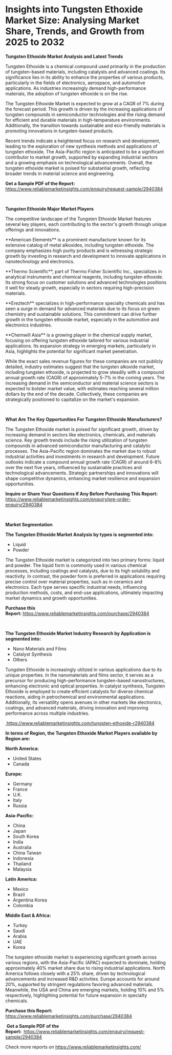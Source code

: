 <p><h1>Insights into Tungsten Ethoxide Market Size: Analysing Market Share, Trends, and Growth from 2025 to 2032</h1></p><p><strong>Tungsten Ethoxide Market Analysis and Latest Trends</strong></p>
<p><p>Tungsten Ethoxide is a chemical compound used primarily in the production of tungsten-based materials, including catalysts and advanced coatings. Its significance lies in its ability to enhance the properties of various products, particularly in the fields of electronics, aerospace, and automotive applications. As industries increasingly demand high-performance materials, the adoption of tungsten ethoxide is on the rise.</p><p>The Tungsten Ethoxide Market is expected to grow at a CAGR of 7% during the forecast period. This growth is driven by the increasing applications of tungsten compounds in semiconductor technologies and the rising demand for efficient and durable materials in high-temperature environments. Additionally, the transition towards sustainable and eco-friendly materials is promoting innovations in tungsten-based products.</p><p>Recent trends indicate a heightened focus on research and development, leading to the exploration of new synthesis methods and applications of tungsten ethoxide. The Asia-Pacific region is anticipated to be a significant contributor to market growth, supported by expanding industrial sectors and a growing emphasis on technological advancements. Overall, the tungsten ethoxide market is poised for substantial growth, reflecting broader trends in material science and engineering.</p></p>
<p><strong>Get a Sample PDF of the Report:&nbsp;</strong> <a href="https://www.reliablemarketinsights.com/enquiry/request-sample/2940384?utm_campaign=2214&utm_medium=2&utm_source=Github&utm_content=ia&utm_term=15032025&utm_id=tungsten-ethoxide">https://www.reliablemarketinsights.com/enquiry/request-sample/2940384</a></p>
<p>&nbsp;</p>
<p><strong>Tungsten Ethoxide Major Market Players</strong></p>
<p><p>The competitive landscape of the Tungsten Ethoxide Market features several key players, each contributing to the sector's growth through unique offerings and innovations. </p><p>**American Elements** is a prominent manufacturer known for its extensive catalog of metal alkoxides, including tungsten ethoxide. The company emphasizes high purity products and is witnessing strategic growth by investing in research and development to innovate applications in nanotechnology and electronics.</p><p>**Thermo Scientific**, part of Thermo Fisher Scientific Inc., specializes in analytical instruments and chemical reagents, including tungsten ethoxide. Its strong focus on customer solutions and advanced technologies positions it well for steady growth, especially in sectors requiring high-precision materials.</p><p>**Ereztech** specializes in high-performance specialty chemicals and has seen a surge in demand for advanced materials due to its focus on green chemistry and sustainable solutions. This commitment can drive further growth in the tungsten ethoxide market, especially in the automotive and electronics industries.</p><p>**Chemwill Asia** is a growing player in the chemical supply market, focusing on offering tungsten ethoxide tailored for various industrial applications. Its expansion strategy in emerging markets, particularly in Asia, highlights the potential for significant market penetration.</p><p>While the exact sales revenue figures for these companies are not publicly detailed, industry estimates suggest that the tungsten alkoxide market, including tungsten ethoxide, is projected to grow steadily with a compound annual growth rate (CAGR) of approximately 5-7% in the coming years. The increasing demand in the semiconductor and material science sectors is expected to bolster market value, with estimates reaching several million dollars by the end of the decade. Collectively, these companies are strategically positioned to capitalize on the market's expansion.</p></p>
<p>&nbsp;</p>
<p><strong>What Are The Key Opportunities For Tungsten Ethoxide Manufacturers?</strong></p>
<p><p>The Tungsten Ethoxide market is poised for significant growth, driven by increasing demand in sectors like electronics, chemicals, and materials science. Key growth trends include the rising utilization of tungsten compounds in advanced semiconductor manufacturing and catalytic processes. The Asia-Pacific region dominates the market due to robust industrial activities and investments in research and development. Future outlooks indicate a compound annual growth rate (CAGR) of around 6-8% over the next five years, influenced by sustainable practices and technological advancements. Strategic partnerships and innovations will shape competitive dynamics, enhancing market resilience and expansion opportunities.</p></p>
<p><strong>Inquire or Share Your Questions If Any Before Purchasing This Report:</strong> <a href="https://www.reliablemarketinsights.com/enquiry/pre-order-enquiry/2940384?utm_campaign=2214&utm_medium=2&utm_source=Github&utm_content=ia&utm_term=15032025&utm_id=tungsten-ethoxide">https://www.reliablemarketinsights.com/enquiry/pre-order-enquiry/2940384</a></p>
<p>&nbsp;</p>
<p><strong>Market Segmentation</strong></p>
<p><strong>The Tungsten Ethoxide Market Analysis by types is segmented into:</strong></p>
<p><ul><li>Liquid</li><li>Powder</li></ul></p>
<p><p>The Tungsten Ethoxide market is categorized into two primary forms: liquid and powder. The liquid form is commonly used in various chemical processes, including coatings and catalysts, due to its high solubility and reactivity. In contrast, the powder form is preferred in applications requiring precise control over material properties, such as in ceramics and electronics. Each type serves specific industrial needs, influencing production methods, costs, and end-use applications, ultimately impacting market dynamics and growth opportunities.</p></p>
<p><strong>Purchase this Report:&nbsp;</strong><a href="https://www.reliablemarketinsights.com/purchase/2940384?utm_campaign=2214&utm_medium=2&utm_source=Github&utm_content=ia&utm_term=15032025&utm_id=tungsten-ethoxide">https://www.reliablemarketinsights.com/purchase/2940384</a></p>
<p>&nbsp;</p>
<p><strong>The Tungsten Ethoxide Market Industry Research by Application is segmented into:</strong></p>
<p><ul><li>Nano Materials and Films</li><li>Catalyst Synthesis</li><li>Others</li></ul></p>
<p><p>Tungsten Ethoxide is increasingly utilized in various applications due to its unique properties. In the nanomaterials and films sector, it serves as a precursor for producing high-performance tungsten-based nanostructures, enhancing electronic and optical properties. In catalyst synthesis, Tungsten Ethoxide is employed to create efficient catalysts for diverse chemical reactions, aiding in petrochemical and environmental applications. Additionally, its versatility opens avenues in other markets like electronics, coatings, and advanced materials, driving innovation and improving performance across multiple industries.</p></p>
<p><a href="https://www.reliablemarketinsights.com/tungsten-ethoxide-r2940384?utm_campaign=2214&utm_medium=2&utm_source=Github&utm_content=ia&utm_term=15032025&utm_id=tungsten-ethoxide">&nbsp;https://www.reliablemarketinsights.com/tungsten-ethoxide-r2940384</a></p>
<p><strong>In terms of Region, the Tungsten Ethoxide Market Players available by Region are:</strong></p>
<p>
    <p> <strong> North America: </strong>
        <ul>
            <li>United States</li>
            <li>Canada</li>
        </ul>
        </p> 
    <p> <strong> Europe: </strong>
        <ul>
            <li>Germany</li>
            <li>France</li>
            <li>U.K.</li>
            <li>Italy</li>
            <li>Russia</li>
        </ul>
        </p> 
    <p> <strong> Asia-Pacific: </strong>
        <ul>
            <li>China</li>
            <li>Japan</li>
            <li>South Korea</li>
            <li>India</li>
            <li>Australia</li>
            <li>China Taiwan</li>
            <li>Indonesia</li>
            <li>Thailand</li>
            <li>Malaysia</li>
        </ul>
        </p> 
    <p> <strong> Latin America: </strong>
        <ul>
            <li>Mexico</li>
            <li>Brazil</li>
            <li>Argentina Korea</li>
            <li>Colombia</li>
        </ul>
        </p> 
    <p> <strong> Middle East & Africa: </strong>
        <ul>
            <li>Turkey</li>
            <li>Saudi</li>
            <li>Arabia</li>
            <li>UAE</li>
            <li>Korea</li>
        </ul>
    </p>
    </p>
<p><p>The tungsten ethoxide market is experiencing significant growth across various regions, with the Asia-Pacific (APAC) expected to dominate, holding approximately 40% market share due to rising industrial applications. North America follows closely with a 25% share, driven by technological advancements and increased R&D activities. Europe accounts for around 20%, supported by stringent regulations favoring advanced materials. Meanwhile, the USA and China are emerging markets, holding 10% and 5% respectively, highlighting potential for future expansion in specialty chemicals.</p></p>
<p><strong>Purchase this Report: </strong><a href="https://www.reliablemarketinsights.com/purchase/2940384?utm_campaign=2214&utm_medium=2&utm_source=Github&utm_content=ia&utm_term=15032025&utm_id=tungsten-ethoxide">https://www.reliablemarketinsights.com/purchase/2940384</a></p>
<p>&nbsp;<strong>Get a Sample PDF of the Report:&nbsp;&nbsp;</strong><a href="https://www.reliablemarketinsights.com/enquiry/request-sample/2940384?utm_campaign=2214&utm_medium=2&utm_source=Github&utm_content=ia&utm_term=15032025&utm_id=tungsten-ethoxide">https://www.reliablemarketinsights.com/enquiry/request-sample/2940384</a></p>
<p><strong></strong></p>
<p>Check more reports on <a href="https://www.reliablemarketinsights.com/?utm_campaign=2214&utm_medium=2&utm_source=Github&utm_content=ia&utm_term=15032025&utm_id=tungsten-ethoxide">https://www.reliablemarketinsights.com/</a></p>